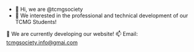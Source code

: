 - 👋 Hi, we are @tcmgsociety
- 👀 We interested in the professional and technical development of our TCMG Students!


🌱 We are currently developing our website! 
📫 Email: tcmgsociety.info@gmai.com

